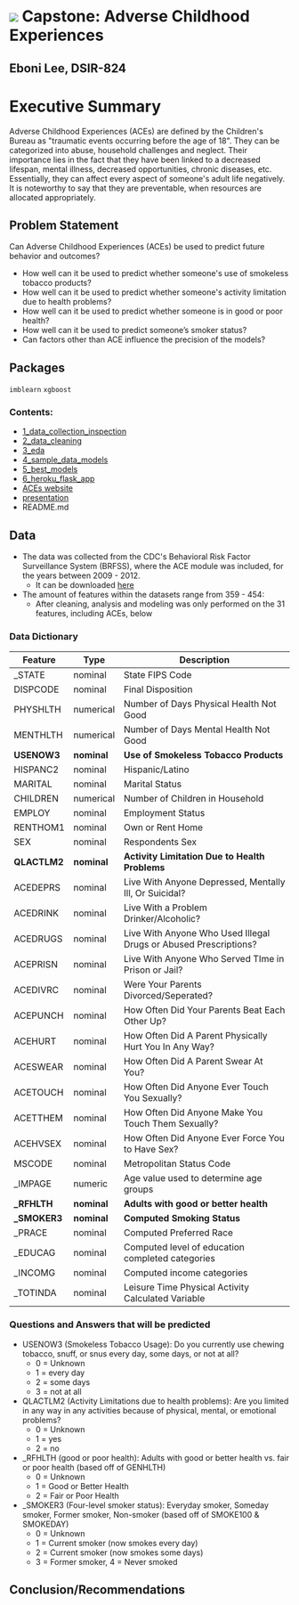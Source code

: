 # ![](https://ga-dash.s3.amazonaws.com/production/assets/logo-9f88ae6c9c3871690e33280fcf557f33.png) Capstone: Adverse Childhood Experiences
## Eboni Lee, DSIR-824

# Executive Summary
Adverse Childhood Experiences (ACEs) are defined by the Children's Bureau as "traumatic events occurring before the age of 18". They can be categorized into abuse, household challenges and neglect. Their importance lies in the fact that they have been linked to a decreased lifespan, mental illness, decreased opportunities, chronic diseases, etc. Essentially, they can affect every aspect of someone's adult life negatively. It is noteworthy to say that they are preventable, when resources are allocated appropriately.

## Problem Statement
Can Adverse Childhood Experiences (ACEs) be used to predict future behavior and outcomes?
   - How well can it be used to predict whether someone's use of smokeless tobacco products?
   - How well can it be used to predict whether someone's activity limitation due to health problems?
   - How well can it be used to predict whether someone is in good or poor health?
   - How well can it be used to predict someone’s smoker status?
   - Can factors other than ACE influence the precision of the models?
   
## Packages
```imblearn```
```xgboost```

### Contents:
- [1_data_collection_inspection](https://github.com/eklee151/Adverse-Childhood-Experiences/blob/main/1_data_collection_inspection.ipynb)
- [2_data_cleaning](https://github.com/eklee151/Adverse-Childhood-Experiences/blob/main/2_data_cleaning.ipynb)
- [3_eda](https://github.com/eklee151/Adverse-Childhood-Experiences/blob/main/3_eda.ipynb)
- [4_sample_data_models](https://github.com/eklee151/Adverse-Childhood-Experiences/tree/main/4_sample_data_models)
- [5_best_models](https://github.com/eklee151/Adverse-Childhood-Experiences/tree/main/best_models)
- [6_heroku_flask_app](https://github.com/eklee151/Adverse-Childhood-Experiences/tree/main/6_heroku_flask_app)
- [ACEs website](https://adverse-childhood-experiences.herokuapp.com/)
- [presentation](https://github.com/eklee151/Adverse-Childhood-Experiences/blob/main/Capstone.pdf)
- README.md

## Data 
- The data was collected from the CDC's Behavioral Risk Factor Surveillance System (BRFSS), where the ACE module was included, for the years between 2009 - 2012. 
    - It can be downloaded [here](https://www.cdc.gov/brfss/about/archived.htm)
- The amount of features within the datasets range from 359 - 454: 
    - After cleaning, analysis and modeling was only performed on the 31 features, including ACEs, below
    
### Data Dictionary
|Feature|Type|Description|
|---|---|---|
|_STATE|nominal| State FIPS Code|
|DISPCODE|nominal| Final Disposition|
|PHYSHLTH|numerical| Number of Days Physical Health Not Good|
|MENTHLTH|numerical|Number of Days Mental Health Not Good|
|**USENOW3**|**nominal**|**Use of Smokeless Tobacco Products**|
|HISPANC2|nominal|Hispanic/Latino|
|MARITAL|nominal|Marital Status|
|CHILDREN|numerical|Number of Children in Household|
|EMPLOY|nominal|Employment Status|
|RENTHOM1|nominal|Own or Rent Home|
|SEX|nominal|Respondents Sex|
|**QLACTLM2**|**nominal**|**Activity Limitation Due to Health Problems**|
|ACEDEPRS|nominal|Live With Anyone Depressed, Mentally Ill, Or Suicidal?|
|ACEDRINK|nominal|Live With a Problem Drinker/Alcoholic?|
|ACEDRUGS|nominal|Live With Anyone Who Used Illegal Drugs or Abused Prescriptions?|
|ACEPRISN|nominal|Live With Anyone Who Served TIme in Prison or Jail?|
|ACEDIVRC|nominal|Were Your Parents Divorced/Seperated?|
|ACEPUNCH|nominal|How Often Did Your Parents Beat Each Other Up?|
|ACEHURT|nominal|How Often Did A Parent Physically Hurt You In Any Way?|
|ACESWEAR|nominal|How Often Did A Parent Swear At You?|
|ACETOUCH|nominal|How Often Did Anyone Ever Touch You Sexually?|
|ACETTHEM|nominal|How Often Did Anyone Make You Touch Them Sexually?|
|ACEHVSEX|nominal|How Often Did Anyone Ever Force You to Have Sex?|
|MSCODE|nominal|Metropolitan Status Code|
|_IMPAGE|numeric|Age value used to determine age groups|
|**_RFHLTH**|**nominal**|**Adults with good or better health**|
|**_SMOKER3**|**nominal**|**Computed Smoking Status**|
|_PRACE|nominal|Computed Preferred Race|
|_EDUCAG|nominal|Computed level of education completed categories|
|_INCOMG|nominal|Computed income categories|
|_TOTINDA|nominal|Leisure Time Physical Activity Calculated Variable|

### Questions and Answers that will be predicted
- USENOW3 (Smokeless Tobacco Usage): Do you currently use chewing tobacco, snuff, or snus every day, some days, or not at all?
   - 0 = Unknown
   - 1 = every day
   - 2 = some days
   - 3 = not at all
- QLACTLM2 (Activity Limitations due to health problems): Are you limited in any way in any activities because of physical, mental, or emotional problems?
   - 0 = Unknown
   - 1 = yes
   - 2 = no
- _RFHLTH (good or poor health): Adults with good or better health vs. fair or poor health (based off of GENHLTH)
   - 0 = Unknown
   - 1 = Good or Better Health
   - 2 = Fair or Poor Health
- _SMOKER3 (Four-level smoker status): Everyday smoker, Someday smoker, Former smoker, Non-smoker (based off of SMOKE100 & SMOKEDAY)
   - 0 = Unknown
   - 1 = Current smoker (now smokes every day)
   - 2 = Current smoker (now smokes some days)
   - 3 = Former smoker, 4 = Never smoked

## Conclusion/Recommendations
